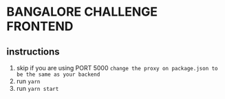 # BANGALORE CHALLENGE FRONTEND

## instructions

1. skip if you are using PORT 5000 `change the proxy on package.json to be the same as your backend`
2. run `yarn`
3. run `yarn start`
